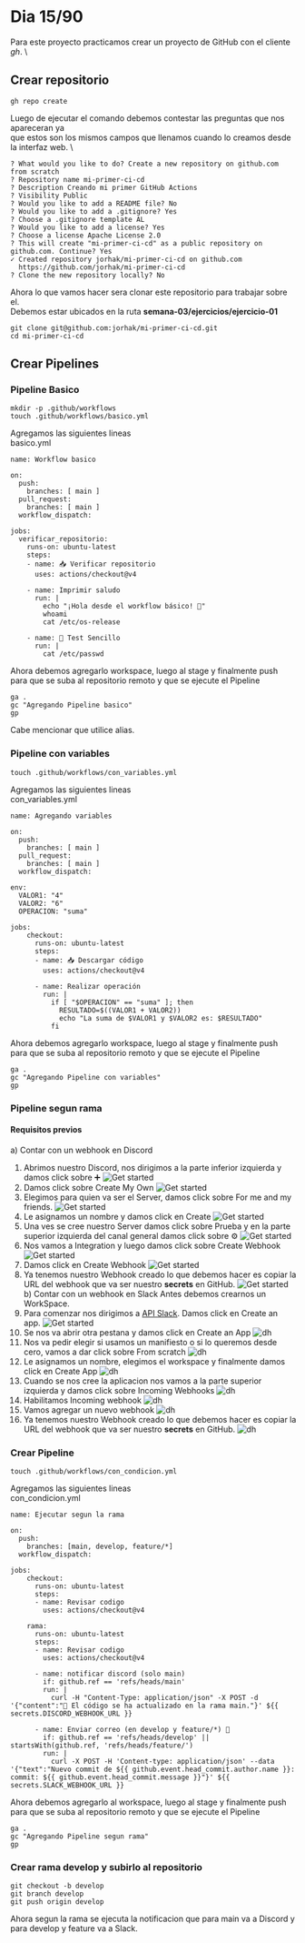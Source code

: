 # Dia 15/90
Para este proyecto practicamos crear un proyecto de GitHub con el cliente _gh_. \

## Crear repositorio
```
gh repo create
```
Luego de ejecutar el comando debemos contestar las preguntas que nos apareceran ya \
que estos son los mismos campos que llenamos cuando lo creamos desde la interfaz web. \

```
? What would you like to do? Create a new repository on github.com from scratch
? Repository name mi-primer-ci-cd
? Description Creando mi primer GitHub Actions
? Visibility Public
? Would you like to add a README file? No
? Would you like to add a .gitignore? Yes
? Choose a .gitignore template AL
? Would you like to add a license? Yes
? Choose a license Apache License 2.0
? This will create "mi-primer-ci-cd" as a public repository on github.com. Continue? Yes
✓ Created repository jorhak/mi-primer-ci-cd on github.com
  https://github.com/jorhak/mi-primer-ci-cd
? Clone the new repository locally? No
```

Ahora lo que vamos hacer sera clonar este repositorio para trabajar sobre el. \
Debemos estar ubicados en la ruta **semana-03/ejercicios/ejercicio-01**
```
git clone git@github.com:jorhak/mi-primer-ci-cd.git
cd mi-primer-ci-cd
```

## Crear Pipelines
### Pipeline Basico
```
mkdir -p .github/workflows
touch .github/workflows/basico.yml
```

Agregamos las siguientes lineas \
basico.yml
```
name: Workflow basico

on:
  push:
    branches: [ main ]
  pull_request:
    branches: [ main ]
  workflow_dispatch:

jobs:
  verificar_repositorio:
    runs-on: ubuntu-latest
    steps:
    - name: 📥 Verificar repositorio
      uses: actions/checkout@v4
    
    - name: Imprimir saludo
      run: |
        echo "¡Hola desde el workflow básico! 🚀"
        whoami
        cat /etc/os-release

    - name: 🧪 Test Sencillo
      run: |
        cat /etc/passwd
```

Ahora debemos agregarlo workspace, luego al stage y finalmente push para que se suba al repositorio remoto y que se ejecute el Pipeline
```
ga .
gc "Agregando Pipeline basico"
gp
```

Cabe mencionar que utilice alias.

### Pipeline con variables
```
touch .github/workflows/con_variables.yml
```

Agregamos las siguientes lineas \
con_variables.yml
```
name: Agregando variables

on: 
  push:
    branches: [ main ]
  pull_request:
    branches: [ main ]
  workflow_dispatch:

env:
  VALOR1: "4"
  VALOR2: "6"
  OPERACION: "suma"

jobs:
    checkout:
      runs-on: ubuntu-latest
      steps:
      - name: 📥 Descargar código
        uses: actions/checkout@v4
     
      - name: Realizar operación
        run: |
          if [ "$OPERACION" == "suma" ]; then
            RESULTADO=$((VALOR1 + VALOR2))
            echo "La suma de $VALOR1 y $VALOR2 es: $RESULTADO"
          fi
```

Ahora debemos agregarlo workspace, luego al stage y finalmente push para que se suba al repositorio remoto y que se ejecute el Pipeline

```
ga .
gc "Agregando Pipeline con variables"
gp
```

### Pipeline segun rama

#### Requisitos previos
a) Contar con un webhook en Discord
   1. Abrimos nuestro Discord, nos dirigimos a la parte inferior izquierda y damos click sobre ➕
   ![Get started](./dia15/webhookDiscord.png)
   2. Damos click sobre Create My Own
   ![Get started](./dia15/webhookDiscord1.png)
   3. Elegimos para quien va ser el Server, damos click sobre For me and my friends.
   ![Get started](./dia15/webhookDiscord2.png)
   4. Le asignamos un nombre y damos click en Create
   ![Get started](./dia15/webhookDiscord3.png)
   5. Una ves se cree nuestro Server damos click sobre Prueba y en la parte superior izquierda del canal general damos click sobre ⚙️ 
   ![Get started](./dia15/webhookDiscord4.png)
   6. Nos vamos a Integration y luego damos click sobre Create Webhook
   ![Get started](./dia15/webhookDiscord5.png)
   7. Damos click en Create Webhook
   ![Get started](./dia15/webhookDiscord6.png)
   8. Ya tenemos nuestro Webhook creado lo que debemos hacer es copiar la URL del webhook que va ser nuestro **secrets** en GitHub.
   ![Get started](./dia15/webhookDiscord7.png)
b) Contar con un webhook en Slack
   Antes debemos crearnos un WorkSpace.
   1. Para comenzar nos dirigimos a [API Slack](https://docs.slack.dev/messaging/sending-messages-using-incoming-webhooks/). Damos click en Create an app.
   ![Get started](./dia15/webhookSlack.png)
   2. Se nos va abrir otra pestana y damos click en Create an App
   ![dh](./dia15/webhookSlack1.png)
   3. Nos va pedir elegir si usamos un manifiesto o si lo queremos desde cero, vamos a dar click sobre From scratch
   ![dh](./dia15/webhookSlack2.png)
   4. Le asignamos un nombre, elegimos el workspace y finalmente damos click en Create App
   ![dh](./dia15/webhookSlack3.png)
   5. Cuando se nos cree la aplicacion nos vamos a la parte superior izquierda y damos click sobre Incoming Webhooks
   ![dh](./dia15/webhookSlack4.png)
   6. Habilitamos Incoming webhook
   ![dh](./dia15/webhookSlack5.png)
   7. Vamos agregar un nuevo webhook
   ![dh](./dia15/webhookSlack6.png)
   8. Ya tenemos nuestro Webhook creado lo que debemos hacer es copiar la URL del webhook que va ser nuestro **secrets** en GitHub.
   ![dh](./dia15/webhookSlack8.png)


### Crear Pipeline
```
touch .github/workflows/con_condicion.yml
```

Agregamos las siguientes lineas \
con_condicion.yml
```
name: Ejecutar segun la rama

on:
  push:
    branches: [main, develop, feature/*]
  workflow_dispatch:

jobs:
    checkout:
      runs-on: ubuntu-latest
      steps:
      - name: Revisar codigo
        uses: actions/checkout@v4

    rama:
      runs-on: ubuntu-latest
      steps:
      - name: Revisar codigo
        uses: actions/checkout@v4
        
      - name: notificar discord (solo main)
        if: github.ref == 'refs/heads/main'
        run: |
          curl -H "Content-Type: application/json" -X POST -d '{"content":"🚀 El código se ha actualizado en la rama main."}' ${{ secrets.DISCORD_WEBHOOK_URL }}

      - name: Enviar correo (en develop y feature/*) 📧
        if: github.ref == 'refs/heads/develop' || startsWith(github.ref, 'refs/heads/feature/')
        run: |
          curl -X POST -H 'Content-type: application/json' --data '{"text":"Nuevo commit de ${{ github.event.head_commit.author.name }}: commit: ${{ github.event.head_commit.message }}"}' ${{ secrets.SLACK_WEBHOOK_URL }}
```

Ahora debemos agregarlo al workspace, luego al stage y finalmente push para que se suba al repositorio remoto y que se ejecute el Pipeline

```
ga .
gc "Agregando Pipeline segun rama"
gp
```

### Crear rama develop y subirlo al repositorio
```
git checkout -b develop
git branch develop
git push origin develop
```

Ahora segun la rama se ejecuta la notificacion que para main va a Discord y para develop y feature va a Slack.

